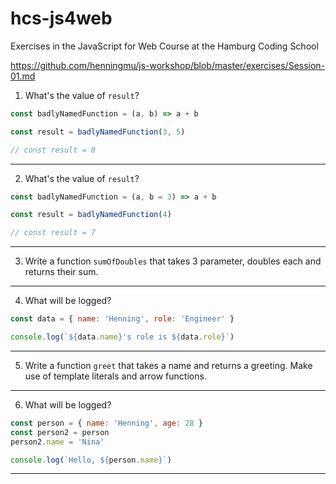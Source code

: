 # hcs-js4web
Exercises in the JavaScript for Web Course at the Hamburg Coding School

https://github.com/henningmu/js-workshop/blob/master/exercises/Session-01.md

1. What's the value of `result`?

```js
const badlyNamedFunction = (a, b) => a + b

const result = badlyNamedFunction(3, 5)

// const result = 8
```

---

2. What's the value of `result`?

```js
const badlyNamedFunction = (a, b = 3) => a + b

const result = badlyNamedFunction(4)

// const result = 7
```

---

3. Write a function `sumOfDoubles` that takes 3 parameter, doubles each and returns their sum.

---

4. What will be logged?

```js
const data = { name: 'Henning', role: 'Engineer' }

console.log(`${data.name}'s role is ${data.role}`)
```

---

5. Write a function `greet` that takes a name and returns a greeting. Make use of template literals and arrow functions.

---

6. What will be logged?

```js
const person = { name: 'Henning', age: 28 }
const person2 = person
person2.name = 'Nina'

console.log(`Hello, ${person.name}`)
```

---
